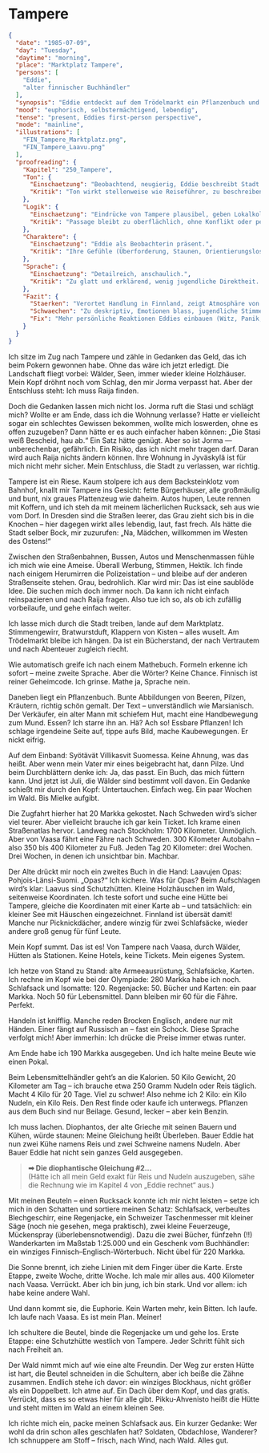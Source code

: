 # Tampere

```json
{
  "date": "1985-07-09",
  "day": "Tuesday",
  "daytime": "morning",
  "place": "Marktplatz Tampere",
  "persons": [
    "Eddie",
    "alter finnischer Buchhändler"
  ],
  "synopsis": "Eddie entdeckt auf dem Trödelmarkt ein Pflanzenbuch und einen Laavu-Führer, entwickelt einen Plan: zu Fuß nach Vaasa, mit Hütten und Proviant. Sie kauft Ausrüstung und rechnet mit großer Euphorie ihre Route durch.",
  "mood": "euphorisch, selbstermächtigend, lebendig",
  "tense": "present, Eddies first-person perspective",
  "mode": "mainline",
  "illustrations": [
    "FIN_Tampere_Marktplatz.png",
    "FIN_Tampere_Laavu.png"
  ],
  "proofreading": {
    "Kapitel": "250_Tampere",
    "Ton": {
      "Einschaetzung": "Beobachtend, neugierig, Eddie beschreibt Stadt und Atmosphäre.",
      "Kritik": "Ton wirkt stellenweise wie Reiseführer, zu beschreibend. Jugendlich-chaotische Kommentare fehlen."
    },
    "Logik": {
      "Einschaetzung": "Eindrücke von Tampere plausibel, geben Lokalkolorit.",
      "Kritik": "Passage bleibt zu oberflächlich, ohne Konflikt oder persönliche Reibung. Gefahr, dass Szene wie Kulisse wirkt."
    },
    "Charaktere": {
      "Einschaetzung": "Eddie als Beobachterin präsent.",
      "Kritik": "Ihre Gefühle (Überforderung, Staunen, Orientierungslosigkeit) treten kaum hervor. Nebenfiguren werden nur gestreift."
    },
    "Sprache": {
      "Einschaetzung": "Detailreich, anschaulich.",
      "Kritik": "Zu glatt und erklärend, wenig jugendliche Direktheit. Kaum spontane Gedanken oder rotzige Vergleiche, die Eddie sonst lebendig machen."
    },
    "Fazit": {
      "Staerken": "Verortet Handlung in Finnland, zeigt Atmosphäre von Tampere.",
      "Schwaechen": "Zu deskriptiv, Emotionen blass, jugendliche Stimme fehlt.",
      "Fix": "Mehr persönliche Reaktionen Eddies einbauen (Witz, Panik, Freude), Sprache jugendlicher und sprunghafter gestalten, kleine Begegnungen oder Stolperer ergänzen."
    }
  }
}
```

Ich sitze im Zug nach Tampere und zähle in Gedanken das Geld, das ich beim
Pokern gewonnen habe. Ohne das wäre ich jetzt erledigt. Die Landschaft fliegt
vorbei: Wälder, Seen, immer wieder kleine Holzhäuser. Mein Kopf dröhnt noch vom
Schlag, den mir Jorma verpasst hat. Aber der Entschluss steht: Ich muss Raija
finden.

Doch die Gedanken lassen mich nicht los. Jorma ruft die Stasi und schlägt mich?
Wollte er am Ende, dass ich die Wohnung verlasse? Hatte er vielleicht sogar ein
schlechtes Gewissen bekommen, wollte mich loswerden, ohne es offen zuzugeben?
Dann hätte er es auch einfacher haben können: „Die Stasi weiß Bescheid, hau ab.“
Ein Satz hätte genügt. Aber so ist Jorma — unberechenbar, gefährlich. Ein
Risiko, das ich nicht mehr tragen darf. Daran wird auch Raija nichts ändern
können. Ihre Wohnung in Jyväskylä ist für mich nicht mehr sicher. Mein
Entschluss, die Stadt zu verlassen, war richtig.

Tampere ist ein Riese. Kaum stolpere ich aus dem Backsteinklotz vom Bahnhof,
knallt mir Tampere ins Gesicht: fette Bürgerhäuser, alle großmäulig und bunt,
nix graues Plattenzeug wie daheim. Autos hupen, Leute rennen mit Koffern, und
ich steh da mit meinem lächerlichen Rucksack, seh aus wie vom Dorf. In Dresden
sind die Straßen leerer, das Grau zieht sich bis in die Knochen – hier dagegen
wirkt alles lebendig, laut, fast frech. Als hätte die Stadt selber Bock, mir
zuzurufen: „Na, Mädchen, willkommen im Westen des Ostens!“

Zwischen den Straßenbahnen, Bussen, Autos und Menschenmassen fühle ich mich wie
eine Ameise. Überall Werbung, Stimmen, Hektik. Ich finde nach einigem Herumirren
die Polizeistation – und bleibe auf der anderen Straßenseite stehen. Grau,
bedrohlich. Klar wird mir: Das ist eine saublöde Idee. Die suchen mich doch
immer noch. Da kann ich nicht einfach reinspazieren und nach Raija fragen. Also
tue ich so, als ob ich zufällig vorbeilaufe, und gehe einfach weiter.

Ich lasse mich durch die Stadt treiben, lande auf dem Marktplatz. Stimmengewirr,
Bratwurstduft, Klappern von Kisten – alles wuselt. Am Trödelmarkt bleibe ich
hängen. Da ist ein Bücherstand, der nach Vertrautem und nach Abenteuer zugleich
riecht.

Wie automatisch greife ich nach einem Mathebuch. Formeln erkenne ich sofort –
meine zweite Sprache. Aber die Wörter? Keine Chance. Finnisch ist reiner
Geheimcode. Ich grinse. Mathe ja, Sprache nein.

Daneben liegt ein Pflanzenbuch. Bunte Abbildungen von Beeren, Pilzen, Kräutern,
richtig schön gemalt. Der Text – unverständlich wie Marsianisch. Der Verkäufer,
ein alter Mann mit schiefem Hut, macht eine Handbewegung zum Mund. Essen? Ich
starre ihn an. Hä? Ach so! Essbare Pflanzen! Ich schlage irgendeine Seite auf,
tippe aufs Bild, mache Kaubewegungen. Er nickt eifrig.

Auf dem Einband: Syötävät Villikasvit Suomessa. Keine Ahnung, was das heißt.
Aber wenn mein Vater mir eines beigebracht hat, dann Pilze. Und beim
Durchblättern denke ich: Ja, das passt. Ein Buch, das mich füttern kann. Und
jetzt ist Juli, die Wälder sind bestimmt voll davon. Ein Gedanke schießt mir
durch den Kopf: Untertauchen. Einfach weg. Ein paar Wochen im Wald. Bis Mielke
aufgibt.

Die Zugfahrt hierher hat 20 Markka gekostet. Nach Schweden wird’s sicher viel
teurer. Aber vielleicht brauche ich gar kein Ticket. Ich krame einen
Straßenatlas hervor. Landweg nach Stockholm: 1700 Kilometer. Unmöglich. Aber von
Vaasa fährt eine Fähre nach Schweden. 300 Kilometer Autobahn – also 350 bis 400
Kilometer zu Fuß. Jeden Tag 20 Kilometer: drei Wochen. Drei Wochen, in denen ich
unsichtbar bin. Machbar.

Der Alte drückt mir noch ein zweites Buch in die Hand: Laavujen Opas:
Pohjois-Länsi-Suomi. „Opas?“ Ich kichere. Was für Opas? Beim Aufschlagen wird’s
klar: Laavus sind Schutzhütten. Kleine Holzhäuschen im Wald, seitenweise
Koordinaten. Ich teste sofort und suche eine Hütte bei Tampere, gleiche die
Koordinaten mit einer Karte ab – und tatsächlich: ein kleiner See mit Häuschen
eingezeichnet. Finnland ist übersät damit! Manche nur Picknickdächer, andere
winzig für zwei Schlafsäcke, wieder andere groß genug für fünf Leute.

Mein Kopf summt. Das ist es! Von Tampere nach Vaasa, durch Wälder, Hütten als
Stationen. Keine Hotels, keine Tickets. Mein eigenes System.

Ich hetze von Stand zu Stand: alte Armeeausrüstung, Schlafsäcke, Karten. Ich
rechne im Kopf wie bei der Olympiade: 280 Markka habe ich noch. Schlafsack und
Isomatte: 120. Regenjacke: 50. Bücher und Karten: ein paar Markka. Noch 50 für
Lebensmittel. Dann bleiben mir 60 für die Fähre. Perfekt.

Handeln ist knifflig. Manche reden Brocken Englisch, andere nur mit Händen.
Einer fängt auf Russisch an – fast ein Schock. Diese Sprache verfolgt mich! Aber
immerhin: Ich drücke die Preise immer etwas runter.

Am Ende habe ich 190 Markka ausgegeben. Und ich halte meine Beute wie einen
Pokal.

Beim Lebensmittelhändler geht’s an die Kalorien. 50 Kilo Gewicht, 20 Kilometer
am Tag – ich brauche etwa 250 Gramm Nudeln oder Reis täglich. Macht 4 Kilo für
20 Tage. Viel zu schwer! Also nehme ich 2 Kilo: ein Kilo Nudeln, ein Kilo Reis.
Den Rest finde oder kaufe ich unterwegs. Pflanzen aus dem Buch sind nur Beilage.
Gesund, lecker – aber kein Benzin.

Ich muss lachen. Diophantos, der alte Grieche mit seinen Bauern und Kühen, würde
staunen: Meine Gleichung heißt Überleben. Bauer Eddie hat nun zwei Kühe namens
Reis und zwei Schweine namens Nudeln. Aber Bauer Eddie hat nicht sein ganzes
Geld ausgegeben.

> **➡ Die diophantische Gleichung #2…**\
> (Hätte ich all mein Geld exakt für Reis und Nudeln auszugeben, sähe die Rechnung wie im Kapitel 4 von „Eddie rechnet“ aus.)

Mit meinen Beuteln – einen Rucksack konnte ich mir nicht leisten – setze ich
mich in den Schatten und sortiere meinen Schatz: Schlafsack, verbeultes
Blechgeschirr, eine Regenjacke, ein Schweizer Taschenmesser mit kleiner Säge
(noch nie gesehen, mega praktisch), zwei kleine Feuerzeuge, Mückenspray
(überlebensnotwendig). Dazu die zwei Bücher, fünfzehn (!!) Wanderkarten im
Maßstab 1:25.000 und ein Geschenk vom Buchhändler: ein winziges
Finnisch–Englisch-Wörterbuch. Nicht übel für 220 Markka.

Die Sonne brennt, ich ziehe Linien mit dem Finger über die Karte. Erste Etappe,
zweite Woche, dritte Woche. Ich male mir alles aus. 400 Kilometer nach Vaasa.
Verrückt. Aber ich bin jung, ich bin stark. Und vor allem: ich habe keine andere
Wahl.

Und dann kommt sie, die Euphorie. Kein Warten mehr, kein Bitten. Ich laufe. Ich
laufe nach Vaasa. Es ist mein Plan. Meiner!

Ich schultere die Beutel, binde die Regenjacke um und gehe los. Erste Etappe:
eine Schutzhütte westlich von Tampere. Jeder Schritt fühlt sich nach Freiheit
an.

Der Wald nimmt mich auf wie eine alte Freundin. Der Weg zur ersten Hütte ist
hart, die Beutel schneiden in die Schultern, aber ich beiße die Zähne zusammen.
Endlich stehe ich davor: ein winziges Blockhaus, nicht größer als ein
Doppelbett. Ich atme auf. Ein Dach über dem Kopf, und das gratis. Verrückt, dass
es so etwas hier für alle gibt. Pikku-Ahvenisto heißt die Hütte und steht mitten
im Wald an einem kleinen See.

Ich richte mich ein, packe meinen Schlafsack aus. Ein kurzer Gedanke: Wer wohl
da drin schon alles geschlafen hat? Soldaten, Obdachlose, Wanderer? Ich
schnuppere am Stoff – frisch, nach Wind, nach Wald. Alles gut.
